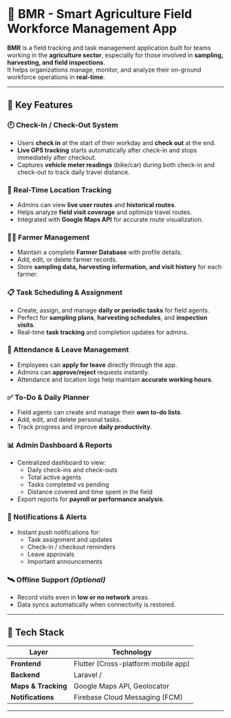 # 🌾 BMR - Smart Agriculture Field Workforce Management App

**BMR** is a field tracking and task management application built for teams working in the **agriculture sector**, especially for those involved in **sampling, harvesting, and field inspections**.  
It helps organizations manage, monitor, and analyze their on-ground workforce operations in **real-time**.

---

## 🚀 Key Features

### 🕘 Check-In / Check-Out System
- Users **check in** at the start of their workday and **check out** at the end.  
- **Live GPS tracking** starts automatically after check-in and stops immediately after checkout.  
- Captures **vehicle meter readings** (bike/car) during both check-in and check-out to track daily travel distance.

### 📍 Real-Time Location Tracking
- Admins can view **live user routes** and **historical routes**.  
- Helps analyze **field visit coverage** and optimize travel routes.  
- Integrated with **Google Maps API** for accurate route visualization.

### 👨‍🌾 Farmer Management
- Maintain a complete **Farmer Database** with profile details.  
- Add, edit, or delete farmer records.  
- Store **sampling data, harvesting information, and visit history** for each farmer.

### 📋 Task Scheduling & Assignment
- Create, assign, and manage **daily or periodic tasks** for field agents.  
- Perfect for **sampling plans**, **harvesting schedules**, and **inspection visits**.  
- Real-time **task tracking** and completion updates for admins.

### 🧾 Attendance & Leave Management
- Employees can **apply for leave** directly through the app.  
- Admins can **approve/reject** requests instantly.  
- Attendance and location logs help maintain **accurate working hours**.

### ✅ To-Do & Daily Planner
- Field agents can create and manage their **own to-do lists**.  
- Add, edit, and delete personal tasks.  
- Track progress and improve **daily productivity**.

### 📊 Admin Dashboard & Reports
- Centralized dashboard to view:
  - Daily check-ins and check-outs  
  - Total active agents  
  - Tasks completed vs pending  
  - Distance covered and time spent in the field  
- Export reports for **payroll or performance analysis**.

### 🔔 Notifications & Alerts
- Instant push notifications for:
  - Task assignment and updates  
  - Check-in / checkout reminders  
  - Leave approvals  
  - Important announcements

### 🛰️ Offline Support *(Optional)*
- Record visits even in **low or no network** areas.  
- Data syncs automatically when connectivity is restored.

---

## 🧰 Tech Stack

| Layer | Technology |
|-------|-------------|
| **Frontend** | Flutter (Cross-platform mobile app) |
| **Backend** | Laravel / |
| **Maps & Tracking** | Google Maps API, Geolocator |
| **Notifications** | Firebase Cloud Messaging (FCM) |

---
